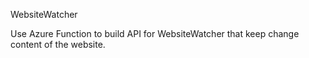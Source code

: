 WebsiteWatcher

Use Azure Function to build API for WebsiteWatcher that keep change content of the website.
